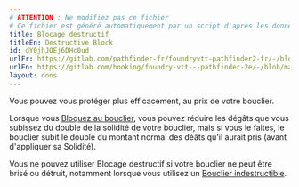 ```yaml
---
# ATTENTION : Ne modifiez pas ce fichier
# Ce fichier est généré automatiquement par un script d'après les données du module Foundry VTT officiel et de sa traduction
title: Blocage destructif
titleEn: Destructive Block
id: dY0jhJOEj6DHc0ud
urlFr: https://gitlab.com/pathfinder-fr/foundryvtt-pathfinder2-fr/-/blob/master/data/feats/dY0jhJOEj6DHc0ud.htm
urlEn: https://gitlab.com/hooking/foundry-vtt---pathfinder-2e/-/blob/master/packs/data/feats.db/destructive-block.json
layout: dons
---
```

Vous pouvez vous protéger plus efficacement, au prix de votre bouclier.

Lorsque vous [Bloquez au bouclier](blocage-au-bouclier.md), vous pouvez réduire les dégâts que vous subissez du double de la solidité de votre bouclier, mais si vous le faites, le bouclier subit le double du montant normal des déâts qu'il aurait pris (avant d'appliquer sa Solidité).

Vous ne pouvez utiliser Blocage destructif si votre bouclier ne peut être brisé ou détruit, notamment lorsque vous utilisez un  [Bouclier indestructible](../équipements/bouclier-indestructible.md).
